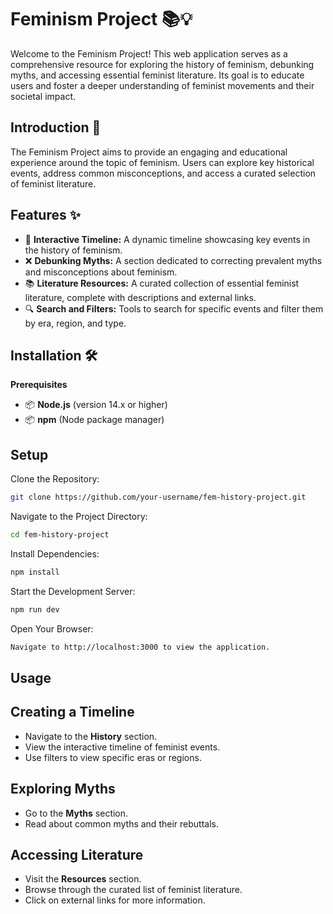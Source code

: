 # Feminism Project 📚💡
Welcome to the Feminism Project! This web application serves as a comprehensive resource for exploring the history of feminism, debunking myths, and accessing essential feminist literature. Its goal is to educate users and foster a deeper understanding of feminist movements and their societal impact.
## Introduction 📖
The Feminism Project aims to provide an engaging and educational experience around the topic of feminism. Users can explore key historical events, address common misconceptions, and access a curated selection of feminist literature.
## Features ✨
- 📅  **Interactive Timeline:** A dynamic timeline showcasing key events in the history of feminism.
- ❌  **Debunking Myths:** A section dedicated to correcting prevalent myths and misconceptions about feminism.
- 📚 **Literature Resources:** A curated collection of essential feminist literature, complete with descriptions and external links.
- 🔍 **Search and Filters:** Tools to search for specific events and filter them by era, region, and type.
## Installation 🛠️
**Prerequisites**
- 📦 **Node.js** (version 14.x or higher)
- 📦 **npm** (Node package manager)
## Setup
Clone the Repository:
```bash
git clone https://github.com/your-username/fem-history-project.git
```
Navigate to the Project Directory:
```bash
cd fem-history-project
```
Install Dependencies:
```bash
npm install
```
Start the Development Server:
```bash
npm run dev
```
Open Your Browser:
```bash
Navigate to http://localhost:3000 to view the application.
```

## Usage
## Creating a Timeline
- Navigate to the **History** section.
- View the interactive timeline of feminist events.
- Use filters to view specific eras or regions.
## Exploring Myths
- Go to the **Myths** section.
- Read about common myths and their rebuttals.
## Accessing Literature
- Visit the **Resources** section.
- Browse through the curated list of feminist literature.
- Click on external links for more information.




